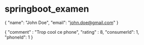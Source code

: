 # springboot_examen

{
"name": "John Doe",
"email": "john.doe@gmail.com"
}

{
"comment" : "Trop cool ce phone",
"rating" : 8,
"consumerId": 1,
"phoneId": 1
}